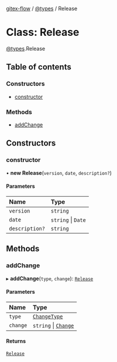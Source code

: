 [gitex-flow](../README.md) / [@types](../modules/types.md) / Release

# Class: Release

[@types](../modules/types.md).Release

## Table of contents

### Constructors

- [constructor](types.Release.md#constructor)

### Methods

- [addChange](types.Release.md#addchange)

## Constructors

### constructor

• **new Release**(`version`, `date`, `description?`)

#### Parameters

| Name | Type |
| :------ | :------ |
| `version` | `string` |
| `date` | `string` \| `Date` |
| `description?` | `string` |

## Methods

### addChange

▸ **addChange**(`type`, `change`): [`Release`](types.Release.md)

#### Parameters

| Name | Type |
| :------ | :------ |
| `type` | [`ChangeType`](../modules/types.md#changetype) |
| `change` | `string` \| [`Change`](types.Change.md) |

#### Returns

[`Release`](types.Release.md)
